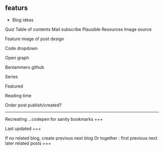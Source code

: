 ## featurs

- Blog ideas


Quiz
Table of contents
Mail subscribe
Plausible
Resources
Image source

Feature image of post design

Code dropdown

Open graph


Benlammers github

Series

Featured

Reading time

Order post publish/created?


----------------


Recreating ...codepen for sanity bookmarks  +++

Last updated +++

If no related blog, create previous next blog
Or together : first previous next later related posts  +++
